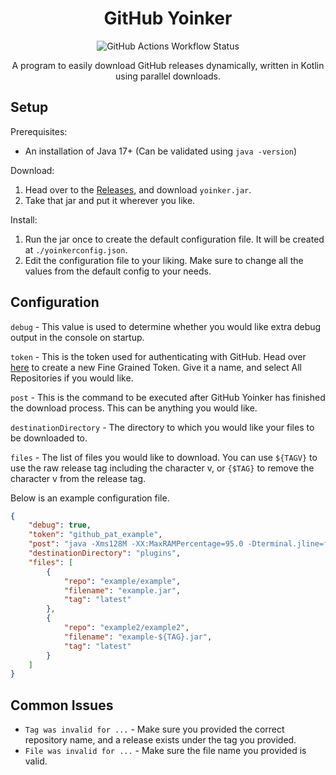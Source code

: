 <div align="center">

# GitHub Yoinker
![GitHub Actions Workflow Status](https://img.shields.io/github/actions/workflow/status/Loudbooks/Github-Yoinker/gradle.yml?style=for-the-badge)

A program to easily download GitHub releases dynamically, written in Kotlin using parallel downloads.
</div>

## Setup

Prerequisites:
- An installation of Java 17+ (Can be validated using `java -version`)

Download:
1. Head over to the [Releases](https://github.com/Loudbooks/Github-Yoinker/releases/latest), and download `yoinker.jar`.
2. Take that jar and put it wherever you like.

Install:
1. Run the jar once to create the default configuration file. It will be created at `./yoinkerconfig.json`.
2. Edit the configuration file to your liking. Make sure to change all the values from the default config to your needs.

## Configuration

`debug` - This value is used to determine whether you would like extra debug output in the console on startup.

`token` - This is the token used for authenticating with GitHub. Head over [here](https://github.com/settings/personal-access-tokens/new) to create a new Fine Grained Token. Give it a name, and select All Repositories if you would like.

`post` - This is the command to be executed after GitHub Yoinker has finished the download process. This can be anything you would like. 

`destinationDirectory` - The directory to which you would like your files to be downloaded to.

`files` - The list of files you would like to download. You can use `${TAGV}` to use the raw release tag including the character v, or `{$TAG}` to remove the character v from the release tag.

Below is an example configuration file.
```json
{
    "debug": true,
    "token": "github_pat_example",
    "post": "java -Xms128M -XX:MaxRAMPercentage=95.0 -Dterminal.jline=false -Dterminal.ansi=true -jar example.jar",
    "destinationDirectory": "plugins",
    "files": [
        {
            "repo": "example/example",
            "filename": "example.jar",
            "tag": "latest"
        },
        {
            "repo": "example2/example2",
            "filename": "example-${TAG}.jar",
            "tag": "latest"
        }
    ]
}
```

## Common Issues

- `Tag was invalid for ...` - Make sure you provided the correct repository name, and a release exists under the tag you provided.
- `File was invalid for ...` - Make sure the file name you provided is valid.

